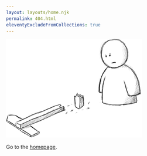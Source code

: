 ```yaml
---
layout: layouts/home.njk
permalink: 404.html
eleventyExcludeFromCollections: true
---
```

![Content not found.](/assets/img/404.png)

Go to the <a href="{{ '/' | url }}">homepage</a>.
